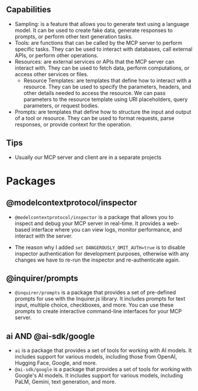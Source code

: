 ## Capabilities

- Sampling: is a feature that allows you to generate text using a language model. It can be used to create fake data, generate responses to prompts, or perform other text generation tasks.
- Tools: are functions that can be called by the MCP server to perform specific tasks. They can be used to interact with databases, call external APIs, or perform other operations.
- Resources: are external services or APIs that the MCP server can interact with. They can be used to fetch data, perform computations, or access other services or files.
  - Resource Templates: are templates that define how to interact with a resource. They can be used to specify the parameters, headers, and other details needed to access the resource. We can pass parameters to the resource template using URI placeholders, query parameters, or request bodies.
- Prompts: are templates that define how to structure the input and output of a tool or resource. They can be used to format requests, parse responses, or provide context for the operation.

## Tips

- Usually our MCP server and client are in a separate projects

# Packages

## @modelcontextprotocol/inspector

- `@modelcontextprotocol/inspector` is a package that allows you to inspect and debug your MCP server in real-time. It provides a web-based interface where you can view logs, monitor performance, and interact with the server.

- The reason why I added `set DANGEROUSLY_OMIT_AUTH=true` is to disable inspector authentication for development purposes, otherwise with any changes we have to re-run the inspector and re-authenticate again.

## @inquirer/prompts

- `@inquirer/prompts` is a package that provides a set of pre-defined prompts for use with the Inquirer.js library. It includes prompts for text input, multiple choice, checkboxes, and more. You can use these prompts to create interactive command-line interfaces for your MCP server.

## ai AND @ai-sdk/google

- `ai` is a package that provides a set of tools for working with AI models. It includes support for various models, including those from OpenAI, Hugging Face, Google, and more.
- `@ai-sdk/google` is a package that provides a set of tools for working with Google's AI models. It includes support for various models, including PaLM, Gemini, text generation, and more.
